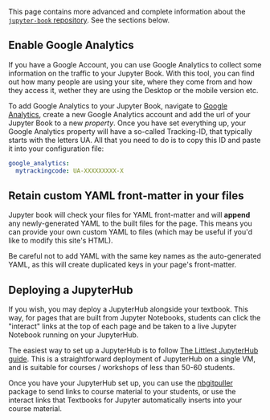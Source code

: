 This page contains more advanced and complete information about the
[`jupyter-book` repository](https://github.com/jupyter/jupyter-book). See the sections below.

## Enable Google Analytics

If you have a Google Account, you can use Google Analytics to collect some 
information on the traffic to your Jupyter Book. With this tool, you can find 
out how many people are using your site, where they come from and how they 
access it, wether they are using the Desktop or the mobile version etc. 

To add Google Analytics to your Jupyter Book, navigate to 
[Google Analytics](https://analytics.google.com/analytics/web/), create a new 
Google Analytics account and add the url of your Jupyter Book to a new 
*property*. Once you have set everything up, your Google Analytics property 
will have a so-called Tracking-ID, that typically starts with the letters UA. 
All that you need to do is to copy this ID and paste it into your 
configuration file:

```yaml
google_analytics:
  mytrackingcode: UA-XXXXXXXXX-X
```

## Retain custom YAML front-matter in your files

Jupyter book will check your files for YAML front-matter and will **append**
any newly-generated YAML to the built files for the page. This means you
can provide your own custom YAML to files (which may be useful if you'd like
to modify this site's HTML).

Be careful not to add YAML with the same key names as the auto-generated YAML, as
this will create duplicated keys in your page's front-matter.


## Deploying a JupyterHub

If you wish, you may deploy a JupyterHub alongside your textbook. This way, for pages that are built from
Jupyter Notebooks, students can click the "interact" links
at the top of each page and be taken to a live Jupyter Notebook running on your JupyterHub.

The easiest way to set up a JupyterHub is to follow [The Littlest JupyterHub guide](https://the-littlest-jupyterhub.readthedocs.io/en/latest/index.html).
This is a straightforward deployment of JupyterHub on a single VM, and is suitable for
courses / workshops of less than 50-60 students.

Once you have your JupyterHub set up, you can use the [nbgitpuller](https://github.com/data-8/nbgitpuller)
package to send links to course material to your students, or use the interact links that Textbooks for Jupyter
automatically inserts into your course material.
